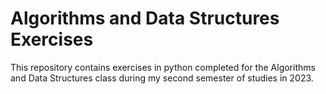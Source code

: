 # Algorithms and Data Structures Exercises

This repository contains exercises in python completed for the Algorithms and Data Structures class during my second semester of studies in 2023.